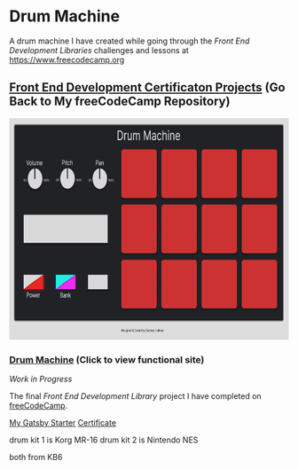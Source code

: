 # Drum Machine

A drum machine I have created while going through the _Front End Development Libraries_ challenges and lessons at https://www.freecodecamp.org

## [Front End Development Certificaton Projects](https://github.com/Squibs/freeCodeCamp#freecodecamp) (Go Back to My freeCodeCamp Repository)

<a href="https://squibs.github.io/drum-machine" tart="_blank"><img src="project documents/mockup-desktop.png" height="400" alt="Screnshot of my Drum Machine app / website"/></a>

### [Drum Machine](https://squibs.github.io/drum-machine/) (Click to view functional site)

<em>Work in Progress</em>

The final _Front End Development Library_ project I have completed on [freeCodeCamp](https://www.freecodecamp.org/).

[My Gatsby Starter]()
[Certificate]()

drum kit 1 is Korg MR-16
drum kit 2 is Nintendo NES

both from KB6
